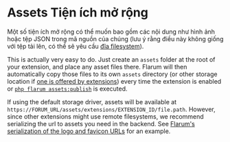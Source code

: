 # Assets Tiện ích mở rộng

Một số tiện ích mở rộng có thể muốn bao gồm các nội dung như hình ảnh hoặc tệp JSON trong mã nguồn của chúng (lưu ý rằng điều này không giống với tệp tải lên, có thể sẽ yêu cầu [đĩa filesystem](filesystem.md)).

This is actually very easy to do. Just create an `assets` folder at the root of your extension, and place any asset files there. Flarum will then automatically copy those files to its own `assets` directory (or other storage location if [one is offered by extensions](filesystem.md)) every time the extension is enabled or [`php flarum assets:publish`](../console.md) is executed.

If using the default storage driver, assets will be available at `https://FORUM_URL/assets/extensions/EXTENSION_ID/file.path`. However, since other extensions might use remote filesystems, we recommend serializing the url to assets you need in the backend. See [Flarum's serialization of the logo and favicon URLs](https://github.com/flarum/framework/blob/80ded88692242e9656a1c399fa58f35f79ad9d3c/framework/core/src/Api/Resource/ForumResource.php#L104-L107) for an example.
